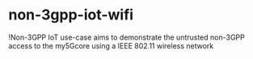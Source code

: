 # non-3gpp-iot-wifi
!Non-3GPP IoT use-case aims to demonstrate the untrusted non-3GPP access to the my5Gcore using a IEEE 802.11 wireless network

